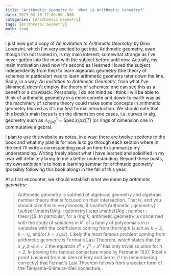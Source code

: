 ```yaml
---
title: "Arithmetic Geometry_0:  What is Arithmetic Geometry?" 
date: 2023-03-18 12:00:00 -800
categories: [Arithmetic Geometry]
tags: [Arithmetic Geometry]
math: true
---
```


I just now got a copy of *An invitation to Arithmetic Geometry* by Dino Lorenzini, which I'm very excited to get into. Arithmetic geometry, even though I'm not trained in, is my main interest; somewhat strange as I've never gotten into the mud with the subject before until now. Actually, my main motivation (well now it's second as I learned I loved the subject independently from this) to learn algebraic geometry (the theory of schemes in particular) was to learn arithmetic geometry later down the line. Sadly, in a way, *An invitation to Arithmetic Geometry*, from what I've skimmed, doesn't employ the theory of schemes: one can see this as a benefit or a drawback. Personally, I do not mind as I think I will be able to think of arithmetic geometry in a more conrete and down-to-earth way as the machinery of scheme theory could make some concepts in arithmetic geometry blurred as it's my first formal introduction. We should note that this book's main focus is on the dimension one cases, i.e. curves in alg. geometry such as $\mathbb A ^1_{\mathbb Z /p\mathbb Z}= \mathrm{Spec \,} \mathbb Z / p \mathbb Z [T]$ (or rings of dimension one in commutative algebra).

I plan to use this website as notes, in a way: there are twelve sections to the book and what my plan is for now is to go through each section where in the end I'll write a corresponding post on here to summarize my understanding. Writing freely about what I have learned and solidified in my own will definitely bring to me a better understanding. Beyond these posts, my own ambition is to host a learning seminar for arithmetic geometry (possibly following this book along) in the fall of this year.




At a first encounter, we should establish what we mean by *arithmetic geometry*:

> Arithmetic geometry is subfield of algebraic geometry and algebraic number theory that is focused on their intersection. That is, and you should take this to very loosely, $ \mathsf{Arithmetic \; geometry} \subset \mathsf{Alg. \; geometry} \cap \mathsf{Alg.\;  number \; theory}$. In particular, for a ring $k$, arithmetic geometry is concerned with the study of solutions in $k^n$ of a family of polynomials in $n$ variables with the coefficients coming from the ring $k$ (such as $k = \mathbb Z$, $k = \mathbb Q$, and/or $k = \mathbb Z/p\mathbb Z$). Likely the most famous problem coming from arithmetic geometry is Fermat's Last Theorem, which states that for $x,y,z \in k = \mathbb Z$ the equation $x^n+y^n = z^n$ has only trivial solution for $n > 2$. In proving this famous conjecture made by Fermat in 1637, Ribet's proof (inspired from an idea of Frey and Serre, if I'm remembering correctly) that Fermat's Last Theorem follows from a weaker form of the Taniyama–Shimura-Weil conjecture..
